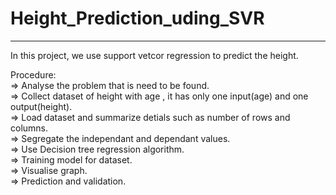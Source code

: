# Height_Prediction_uding_SVR
______________________________
In this project, we use support vetcor regression to predict the  height.                                    

Procedure:                                                      
=> Analyse the problem that is need to be found.                                                     
=> Collect dataset of  height with age , it has only one input(age) and one output(height).                                            
=> Load dataset and summarize detials such as number of rows and columns.                                            
=> Segregate the independant and dependant values.                                                                    
=> Use  Decision tree regression algorithm.                                                                                                     
=> Training model for dataset.                                                                                          
=> Visualise graph.                                                                                  
=> Prediction  and validation.                                                                                    

